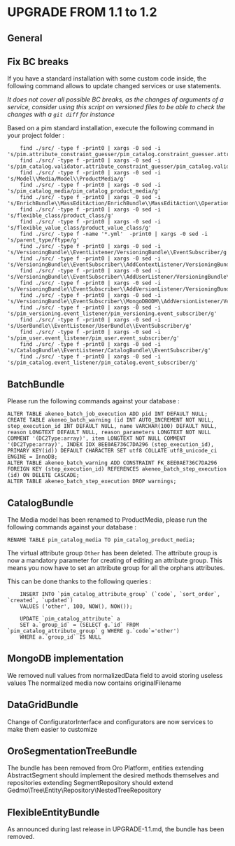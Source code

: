 UPGRADE FROM 1.1 to 1.2
=======================

General
-------

Fix BC breaks
-------------

If you have a standard installation with some custom code inside, the following command allows to update changed services or use statements.

*It does not cover all possible BC breaks, as the changes of arguments of a service, consider using this script on versioned files to be able to check the changes with a `git diff` for instance*

Based on a pim standard installation, execute the following command in your project folder :

```
    find ./src/ -type f -print0 | xargs -0 sed -i 's/pim.attribute_constraint_guesser/pim_catalog.constraint_guesser.attribute/g'
    find ./src/ -type f -print0 | xargs -0 sed -i 's/pim_catalog.validator.attribute_constraint_guesser/pim_catalog.validator.constraint_guesser.chained_attribute/g'
    find ./src/ -type f -print0 | xargs -0 sed -i 's/Model\\Media/Model\\ProductMedia/g'
    find ./src/ -type f -print0 | xargs -0 sed -i 's/pim_catalog_media/pim_catalog_product_media/g'
    find ./src/ -type f -print0 | xargs -0 sed -i 's/EnrichBundle\\MassEditAction/EnrichBundle\\MassEditAction\\Operation/g'
    find ./src/ -type f -print0 | xargs -0 sed -i 's/flexible_class/product_class/g'
    find ./src/ -type f -print0 | xargs -0 sed -i 's/flexible_value_class/product_value_class/g'
    find ./src/ -type f -name '*.yml'  -print0 | xargs -0 sed -i 's/parent_type/ftype/g'
    find ./src/ -type f -print0 | xargs -0 sed -i 's/VersioningBundle\\EventListener/VersioningBundle\\EventSubscriber/g'
    find ./src/ -type f -print0 | xargs -0 sed -i 's/VersioningBundle\\EventSubscriber\\AddContextListener/VersioningBundle\\EventSubscriber\\AddContextSubscriber/g'
    find ./src/ -type f -print0 | xargs -0 sed -i 's/VersioningBundle\\EventSubscriber\\AddUserListener/VersioningBundle\\EventSubscriber\\AddUserSubscriber/g'
    find ./src/ -type f -print0 | xargs -0 sed -i 's/VersioningBundle\\EventSubscriber\\AddVersionListener/VersioningBundle\\EventSubscriber\\AddVersionSubscriber/g'
    find ./src/ -type f -print0 | xargs -0 sed -i 's/VersioningBundle\\EventSubscriber\\MongoDBODM\\AddVersionListener/VersioningBundle\\EventSubscriber\\MongoDBODM\\AddProductVersionSubscriber/g'
    find ./src/ -type f -print0 | xargs -0 sed -i 's/pim_versioning.event_listener/pim_versioning.event_subscriber/g'
    find ./src/ -type f -print0 | xargs -0 sed -i 's/UserBundle\\EventListener/UserBundle\\EventSubscriber/g'
    find ./src/ -type f -print0 | xargs -0 sed -i 's/pim_user.event_listener/pim_user.event_subscriber/g'
    find ./src/ -type f -print0 | xargs -0 sed -i 's/CatalogBundle\\EventListener/CatalogBundle\\EventSubscriber/g'
    find ./src/ -type f -print0 | xargs -0 sed -i 's/pim_catalog.event_listener/pim_catalog.event_subscriber/g'

```

BatchBundle
-----------

Please run the following commands against your database :

    ALTER TABLE akeneo_batch_job_execution ADD pid INT DEFAULT NULL;
    CREATE TABLE akeneo_batch_warning (id INT AUTO_INCREMENT NOT NULL, step_execution_id INT DEFAULT NULL, name VARCHAR(100) DEFAULT NULL, reason LONGTEXT DEFAULT NULL, reason_parameters LONGTEXT NOT NULL COMMENT '(DC2Type:array)', item LONGTEXT NOT NULL COMMENT '(DC2Type:array)', INDEX IDX_8EE0AE736C7DA296 (step_execution_id), PRIMARY KEY(id)) DEFAULT CHARACTER SET utf8 COLLATE utf8_unicode_ci ENGINE = InnoDB;
    ALTER TABLE akeneo_batch_warning ADD CONSTRAINT FK_8EE0AE736C7DA296 FOREIGN KEY (step_execution_id) REFERENCES akeneo_batch_step_execution (id) ON DELETE CASCADE;
    ALTER TABLE akeneo_batch_step_execution DROP warnings;

CatalogBundle
-------------

The Media model has been renamed to ProductMedia, please run the following commands against your database :

    RENAME TABLE pim_catalog_media TO pim_catalog_product_media;

The virtual attribute group `Other` has been deleted. The attribute group is now a mandatory parameter for creating of editing an attribute group. This means you now have to set an attribute group for all the orphans attributes.

This can be done thanks to the following queries :

```
    INSERT INTO `pim_catalog_attribute_group` (`code`, `sort_order`, `created`, `updated`)
    VALUES ('other', 100, NOW(), NOW());

    UPDATE `pim_catalog_attribute` a
    SET a.`group_id` = (SELECT g.`id` FROM `pim_catalog_attribute_group` g WHERE g.`code`='other')
    WHERE a.`group_id` IS NULL
```

MongoDB implementation
----------------------

We removed null values from normalizedData field to avoid storing useless values
The normalized media now contains originalFilename

DataGridBundle
--------------

Change of ConfiguratorInterface and configurators are now services to make them easier to customize

OroSegmentationTreeBundle
--------------

The bundle has been removed from Oro Platform, entities extending AbstractSegment should implement the desired
methods themselves and repositories extending SegmentRepository should extend Gedmo\Tree\Entity\Repository\NestedTreeRepository

FlexibleEntityBundle
--------------------

As announced during last release in UPGRADE-1.1.md, the bundle has been removed.
